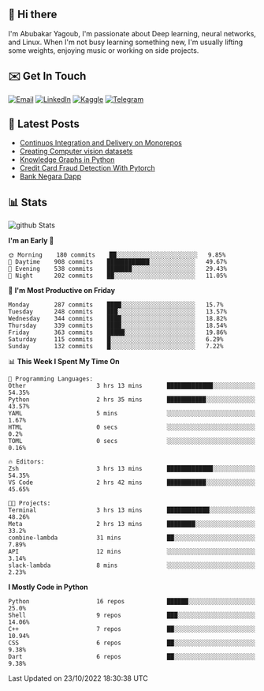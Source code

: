## 👋 Hi there

I'm Abubakar Yagoub, I'm passionate about Deep learning, neural networks, and
Linux. When I'm not busy learning something new, I'm usually lifting some
weights, enjoying music or working on side projects.

## ✉️ Get In Touch

[![Email](https://img.shields.io/badge/Email-f1f1f1?style=for-the-badge&logo=gmail&logoColor=0f111a)](mailto:git@blacksuan19.dev)
[![LinkedIn](https://img.shields.io/badge/LinkedIn-0077B5?style=for-the-badge&logo=linkedin&logoColor=white)](https://www.linkedin.com/in/blacksuan19/)
[![Kaggle](https://img.shields.io/badge/Kaggle-5acfff?style=for-the-badge&logo=kaggle&logoColor=white)](http://kaggle.com/abubakaryagob/)
[![Telegram](https://img.shields.io/badge/Telegram-2CA5E0?style=for-the-badge&logo=telegram&logoColor=white)](https://t.me/blacksuan19)

## 📩 Latest Posts

<!-- BLOG-POST-LIST:START -->
- [Continuos Integration and Delivery on Monorepos](https://www.blacksuan19.dev/blog/github-actions-monorepos/)
- [Creating Computer vision datasets](https://www.blacksuan19.dev/blog/creating-datasets/)
- [Knowledge Graphs in Python](https://www.blacksuan19.dev/projects/Knowledge_Graphs/)
- [Credit Card Fraud Detection With Pytorch](https://www.blacksuan19.dev/projects/credit-card-fraud-detection-with-pytorch/)
- [Bank Negara Dapp](https://www.blacksuan19.dev/projects/bank-negara/)
<!-- BLOG-POST-LIST:END -->

## 📊 Stats

![github Stats](https://github-readme-stats.vercel.app/api?username=blacksuan19&theme=github_dark&show_icons=true&count_private=true&custom_title=Github%20Stats&hide_border=true)

<!--START_SECTION:waka-->
**I'm an Early 🐤** 

```text
🌞 Morning    180 commits    ██░░░░░░░░░░░░░░░░░░░░░░░   9.85% 
🌆 Daytime    908 commits    ████████████░░░░░░░░░░░░░   49.67% 
🌃 Evening    538 commits    ███████░░░░░░░░░░░░░░░░░░   29.43% 
🌙 Night      202 commits    ██░░░░░░░░░░░░░░░░░░░░░░░   11.05%

```
📅 **I'm Most Productive on Friday** 

```text
Monday       287 commits    ████░░░░░░░░░░░░░░░░░░░░░   15.7% 
Tuesday      248 commits    ███░░░░░░░░░░░░░░░░░░░░░░   13.57% 
Wednesday    344 commits    ████░░░░░░░░░░░░░░░░░░░░░   18.82% 
Thursday     339 commits    ████░░░░░░░░░░░░░░░░░░░░░   18.54% 
Friday       363 commits    █████░░░░░░░░░░░░░░░░░░░░   19.86% 
Saturday     115 commits    █░░░░░░░░░░░░░░░░░░░░░░░░   6.29% 
Sunday       132 commits    █░░░░░░░░░░░░░░░░░░░░░░░░   7.22%

```


📊 **This Week I Spent My Time On** 

```text
💬 Programming Languages: 
Other                    3 hrs 13 mins       █████████████░░░░░░░░░░░░   54.35% 
Python                   2 hrs 35 mins       ███████████░░░░░░░░░░░░░░   43.57% 
YAML                     5 mins              ░░░░░░░░░░░░░░░░░░░░░░░░░   1.67% 
HTML                     0 secs              ░░░░░░░░░░░░░░░░░░░░░░░░░   0.2% 
TOML                     0 secs              ░░░░░░░░░░░░░░░░░░░░░░░░░   0.16%

🔥 Editors: 
Zsh                      3 hrs 13 mins       █████████████░░░░░░░░░░░░   54.35% 
VS Code                  2 hrs 42 mins       ███████████░░░░░░░░░░░░░░   45.65%

🐱‍💻 Projects: 
Terminal                 3 hrs 13 mins       ████████████░░░░░░░░░░░░░   48.26% 
Meta                     2 hrs 13 mins       ████████░░░░░░░░░░░░░░░░░   33.2% 
combine-lambda           31 mins             ██░░░░░░░░░░░░░░░░░░░░░░░   7.89% 
API                      12 mins             ░░░░░░░░░░░░░░░░░░░░░░░░░   3.14% 
slack-lambda             8 mins              ░░░░░░░░░░░░░░░░░░░░░░░░░   2.23%

```

**I Mostly Code in Python** 

```text
Python                   16 repos            ██████░░░░░░░░░░░░░░░░░░░   25.0% 
Shell                    9 repos             ███░░░░░░░░░░░░░░░░░░░░░░   14.06% 
C++                      7 repos             ██░░░░░░░░░░░░░░░░░░░░░░░   10.94% 
CSS                      6 repos             ██░░░░░░░░░░░░░░░░░░░░░░░   9.38% 
Dart                     6 repos             ██░░░░░░░░░░░░░░░░░░░░░░░   9.38%

```



 Last Updated on 23/10/2022 18:30:38 UTC
<!--END_SECTION:waka-->
